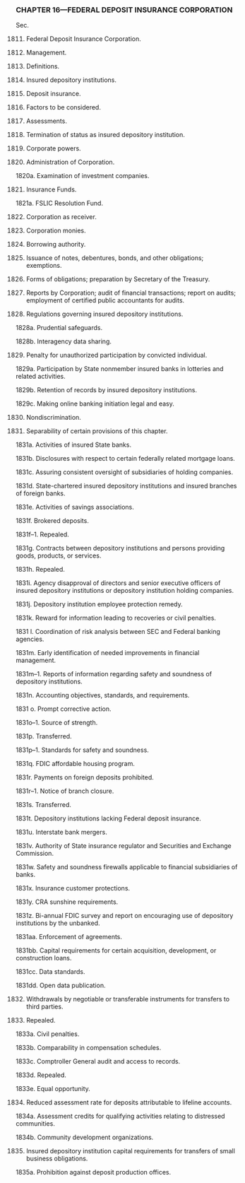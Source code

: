 ### **CHAPTER 16—FEDERAL DEPOSIT INSURANCE CORPORATION** ###

Sec.

1811. Federal Deposit Insurance Corporation.

1812. Management.

1813. Definitions.

1814. Insured depository institutions.

1815. Deposit insurance.

1816. Factors to be considered.

1817. Assessments.

1818. Termination of status as insured depository institution.

1819. Corporate powers.

1820. Administration of Corporation.

1820a. Examination of investment companies.

1821. Insurance Funds.

1821a. FSLIC Resolution Fund.

1822. Corporation as receiver.

1823. Corporation monies.

1824. Borrowing authority.

1825. Issuance of notes, debentures, bonds, and other obligations; exemptions.

1826. Forms of obligations; preparation by Secretary of the Treasury.

1827. Reports by Corporation; audit of financial transactions; report on audits; employment of certified public accountants for audits.

1828. Regulations governing insured depository institutions.

1828a. Prudential safeguards.

1828b. Interagency data sharing.

1829. Penalty for unauthorized participation by convicted individual.

1829a. Participation by State nonmember insured banks in lotteries and related activities.

1829b. Retention of records by insured depository institutions.

1829c. Making online banking initiation legal and easy.

1830. Nondiscrimination.

1831. Separability of certain provisions of this chapter.

1831a. Activities of insured State banks.

1831b. Disclosures with respect to certain federally related mortgage loans.

1831c. Assuring consistent oversight of subsidiaries of holding companies.

1831d. State-chartered insured depository institutions and insured branches of foreign banks.

1831e. Activities of savings associations.

1831f. Brokered deposits.

1831f–1. Repealed.

1831g. Contracts between depository institutions and persons providing goods, products, or services.

1831h. Repealed.

1831i. Agency disapproval of directors and senior executive officers of insured depository institutions or depository institution holding companies.

1831j. Depository institution employee protection remedy.

1831k. Reward for information leading to recoveries or civil penalties.

1831 l. Coordination of risk analysis between SEC and Federal banking agencies.

1831m. Early identification of needed improvements in financial management.

1831m–1. Reports of information regarding safety and soundness of depository institutions.

1831n. Accounting objectives, standards, and requirements.

1831 o. Prompt corrective action.

1831o–1. Source of strength.

1831p. Transferred.

1831p–1. Standards for safety and soundness.

1831q. FDIC affordable housing program.

1831r. Payments on foreign deposits prohibited.

1831r–1. Notice of branch closure.

1831s. Transferred.

1831t. Depository institutions lacking Federal deposit insurance.

1831u. Interstate bank mergers.

1831v. Authority of State insurance regulator and Securities and Exchange Commission.

1831w. Safety and soundness firewalls applicable to financial subsidiaries of banks.

1831x. Insurance customer protections.

1831y. CRA sunshine requirements.

1831z. Bi-annual FDIC survey and report on encouraging use of depository institutions by the unbanked.

1831aa. Enforcement of agreements.

1831bb. Capital requirements for certain acquisition, development, or construction loans.

1831cc. Data standards.

1831dd. Open data publication.

1832. Withdrawals by negotiable or transferable instruments for transfers to third parties.

1833. Repealed.

1833a. Civil penalties.

1833b. Comparability in compensation schedules.

1833c. Comptroller General audit and access to records.

1833d. Repealed.

1833e. Equal opportunity.

1834. Reduced assessment rate for deposits attributable to lifeline accounts.

1834a. Assessment credits for qualifying activities relating to distressed communities.

1834b. Community development organizations.

1835. Insured depository institution capital requirements for transfers of small business obligations.

1835a. Prohibition against deposit production offices.